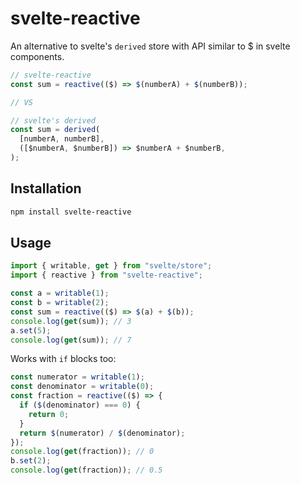 # svelte-reactive

An alternative to svelte's `derived` store with API similar to $ in svelte components.

```js
// svelte-reactive
const sum = reactive(($) => $(numberA) + $(numberB));

// VS

// svelte's derived
const sum = derived(
  [numberA, numberB],
  ([$numberA, $numberB]) => $numberA + $numberB,
);
```

## Installation

```bash
npm install svelte-reactive
```

## Usage

```js
import { writable, get } from "svelte/store";
import { reactive } from "svelte-reactive";

const a = writable(1);
const b = writable(2);
const sum = reactive(($) => $(a) + $(b));
console.log(get(sum)); // 3
a.set(5);
console.log(get(sum)); // 7
```

Works with `if` blocks too:

```js
const numerator = writable(1);
const denominator = writable(0);
const fraction = reactive(($) => {
  if ($(denominator) === 0) {
    return 0;
  }
  return $(numerator) / $(denominator);
});
console.log(get(fraction)); // 0
b.set(2);
console.log(get(fraction)); // 0.5
```
